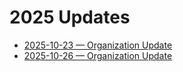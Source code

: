 # 2025 Updates

- [2025-10-23 — Organization Update](2025-10-23-organization-update.md)
- [2025-10-26 — Organization Update](2025-10-26-organization-update.md)
